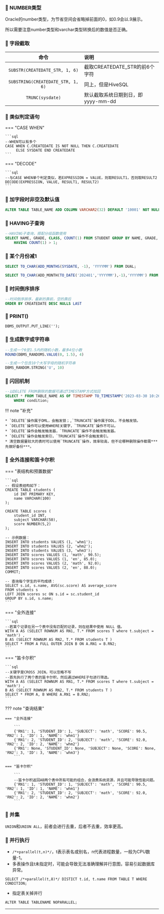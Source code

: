 

### 🚁 NUMBER类型

Oracle的number类型，为节省空间会省略掉前面的0，如0.9会以.9展示。

所以需要注意number类型和varchar类型转换后的数值是否正确。

### 🚁 字段截取

|                命令                 | 说明                     |
|:---------------------------------:|:-----------------------|
|  `SUBSTR(CREATEDATE_STR, 1, 6)`   | 截取CREATEDATE_STR的前6个字符 |
| `SUBSTRING(CREATEDATE_STR, 1, 6)` | 同上，但是HiveSQL           |
|         `TRUNC(sysdate)`          | 默认截取系统日期到日，即yyyy-mm-dd |

### 🚁 类似判定语句

=== "CASE WHEN"

    ```sql
    --WHEN可以有多个
    CASE WHEN C.CREATEDATE IS NOT NULL THEN C.CREATEDATE 
         ELSE SYSDATE END CREATEDATE
    ```

=== "DECODE"

    ```sql
    --与CASE WHEN单个判定类似，若EXPRESSION = VALUE，则取RESULT1，否则取RESULT2
    DECODE(EXPRESSION, VALUE, RESULT1, RESULT2)
    ```

### 🚁 加字段时非空及默认值
```sql
ALTER TABLE TABLE_NAME ADD COLUMN VARCHAR2(32) DEFAULT '10001' NOT NULL; 
```

### 🚁 HAVING子查询
```sql
--HAVING子查询，搭配分组函数使用
SELECT NAME, GRADE, CLASS, COUNT(1) FROM STUDENT GROUP BY NAME, GRADE, CLASS 
    HAVING COUNT(1) > 1;
```

### 🚁 某个月份减1
```sql
SELECT TO_CHAR(ADD_MONTHS(SYSDATE, -1), 'YYYYMM') FROM DUAL;

SELECT TO_CHAR(ADD_MONTH(TO_DATE('202401','YYYYMM'),-1),'YYYYMM') FROM DUAL;
```

### 🚁 时间倒序排序
```sql
--时间倒序排序，最新的靠前，空的靠后
ORDER BY CREATEDATE DESC NULLS LAST
```

### 🚁 PRINT()

`DBMS_OUTPUT.PUT_LINE('');`

### 🚁 生成数字或字符串

```sql
--生成一个0至1.5内的随机小数，最多4位小数
ROUND(DBMS_RANDOMS.VALUE(0, 1.5), 4)

--生成一个包含10个大写字母的随机字符串
DBMS_RANDOM.STRING('U', 10)
```


### 🚁 闪回机制

```sql
--以DELETE FROM删除的数据可通过TIMESTAMP方式找回
SELECT * FROM TABLE_NAME AS OF TIMESTAMP TO_TIMESTAMP('2023-03-30 10:26:11', 'YYYY-MM-DD HH24:MI:SS') 
    WHERE condition;
```
!!! note "补充"
    
    * `DELETE`操作属于DML，会触发锁；,`TRUNCATE`操作属于DDL，不会触发锁。
    * `DELETE`操作可以使用WHERE关键字，`TRUNCATE`操作不可以。
    * `DELETE`操作会触发触发器，`TRUNCATE`操作不会触发触发器。
    * `DELETE`操作会触发索引，`TRUNCATE`操作不会触发索引。
    * 清空数据量较大的表时可以使用`TRUNCATE`操作，效率较高，但不论哪种删除操作都需***先做好备份***。


### 🚁 全外连接和笛卡尔积

=== "表结构和预置数据"

    ```sql
    -- 假设表结构如下：
    CREATE TABLE students (
        id INT PRIMARY KEY,
        name VARCHAR(100)
    );
    
    CREATE TABLE scores (
        student_id INT,
        subject VARCHAR(50),
        score NUMBER(5,2)
    );
    
    -- 示例数据：
    INSERT INTO students VALUES (1, 'whm1');
    INSERT INTO students VALUES (2, 'whm2');
    INSERT INTO students VALUES (3, 'whm3');
    INSERT INTO scores VALUES (1, 'math', 90.5);
    INSERT INTO scores VALUES (1, 'en', 85.0);
    INSERT INTO scores VALUES (2, 'math', 92.0);
    INSERT INTO scores VALUES (2, 'en', 88.0);
    COMMIT;
    
    -- 查询每个学生的平均成绩：
    SELECT s.id, s.name, AVG(sc.score) AS average_score
    FROM students s
    LEFT JOIN scores sc ON s.id = sc.student_id
    GROUP BY s.id, s.name;
    ```

=== "全外连接"

    ```sql
    --若某个记录在另一个表中没有匹配的记录，则在结果中使用 NULL 值。
    WITH A AS (SELECT ROWNUM AS RN1, T.* FROM scores T where t.subject = 'math') ,
    B AS (SELECT ROWNUM AS RN2, T.* FROM students T )
    SELECT * FROM A FULL OUTER JOIN B ON A.RN1 = B.RN2;
    ```

=== "笛卡尔积"

    ```sql
    --关键字是CROSS JOIN，可以忽略不写
    --首先执行了两个表的笛卡尔积，然后通过WHERE子句进行筛选。
    WITH A AS (SELECT ROWNUM AS RN1, T.* FROM scores T where t.subject = 'math') ,
    B AS (SELECT ROWNUM AS RN2, T.* FROM students T )
    SELECT * FROM A, B WHERE A.RN1 = B.RN2;
    ```

??? note "查询结果"

    === "全外连接"
    
        ```
        {'RN1': 1, 'STUDENT_ID': 1, 'SUBJECT': 'math', 'SCORE': 90.5, 'RN2': 1, 'ID': 1, 'NAME': 'whm1'}
        {'RN1': 2, 'STUDENT_ID': 2, 'SUBJECT': 'math', 'SCORE': 92.0, 'RN2': 2, 'ID': 2, 'NAME': 'whm2'} 
        {'RN1': None, 'STUDENT_ID': None, 'SUBJECT': None, 'SCORE': None, 'RN2': 3, 'ID': 3, 'NAME': 'whm3'}
        ```
    
    === "笛卡尔积"
    
        ```
        --笛卡尔积返回AB两个表中所有可能的组合，会浪费系统资源，并且可能导致性能问题。
        {'RN1': 1, 'STUDENT_ID': 1, 'SUBJECT': 'math', 'SCORE': 90.5, 'RN2': 1, 'ID': 1, 'NAME': 'whm1'}
        {'RN1': 2, 'STUDENT_ID': 2, 'SUBJECT': 'math', 'SCORE': 92.0, 'RN2': 2, 'ID': 2, 'NAME': 'whm2'}
        ```

### 🚁 并集

`UNION`和`UNION ALL`，前者会进行去重，后者不去重，效率更高。

### 🚁 并行执行

* `/*+parallel(t,n)*/`，t表示表名或别名，n代表进程数量，一般为CPU数量-1。
* 多表操作且t未指定时，可能会导致无法准确理解并行意图，容易引起数据库异常。

`SELECT /*+parallel(t,8)*/ DISTICT t.id, t.name FROM TABLE T WHERE CONDITION;`

* 指定表关掉并行

`ALTER TABLE TABLENAME NOPARALLEL;`

---
